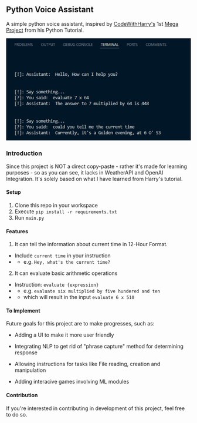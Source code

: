 ## Python Voice Assistant

A simple python voice assistant, inspired by [CodeWithHarry's](https://github.com/CodeWithHarry) 1st [Mega Project](https://github.com/CodeWithHarry/The-Ultimate-Python-Course/tree/main/Mega%20Project%201%20-%20Jarvis) from his Python Tutorial.

![Demo](https://github.com/eritaakash/voice-assistant/blob/main/assets/demo.PNG?raw=true)

### Introduction

Since this project is NOT a direct copy-paste - rather it's made for learning purposes - so as you can see, it lacks in WeatherAPI and OpenAI Integration. It's solely based on what I have learned from Harry's tutorial.

#### Setup

1. Clone this repo in your workspace
2. Execute `pip install -r requirements.txt`
3. Run `main.py`


#### Features

1. It can tell the information about current time in 12-Hour Format. 
- Include `current time` in your instruction
- - e.g. `Hey, what's the current time?`

2. It can evaluate basic arithmetic operations 
- Instruction: `evaluate {expression}` 
- - e.g. `evaluate six multiplied by five hundered and ten` 
- - which will result in the input `evaluate 6 x 510` 

#### To Implement

Future goals for this project are to make progresses, such as:


- Adding a UI to make it more user friendly

- Integrating NLP to get rid of "phrase capture" method for determining response

- Allowing instructions for tasks like File reading, creation and manipulation

- Adding interacive games involving ML modules 

#### Contribution

If you're interested in contributing in development of this project, feel free to do so.